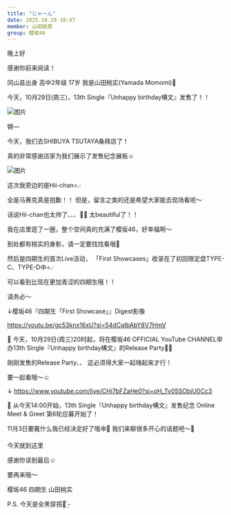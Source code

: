 ```yaml
---
title: "じゃーん"
date: 2025.10.29 18:47
member: 山田桃実
group: 樱坂46
---
```


晚上好



感谢你前来阅读！

冈山县出身 高中2年级 17岁
我是山田桃实(Yamada Momomi)🍑




今天，10月29日(周三)，13th Single『Unhappy birthday構文』发售了！！



![图片](https://sakurazaka46.com/files/14/diary/s46/blog/moblog/202510/mobAc3J5L.jpg)

锵—



今天，我们去SHIBUYA TSUTAYA桑拜店了！

真的非常感谢店家为我们展示了发售纪念展板☺︎



![图片](https://sakurazaka46.com/files/14/diary/s46/blog/moblog/202510/mobrN9tCq.jpg)



这次我旁边的是Hii-chan⟡.·




全是马赛克真是抱歉！！
但是，留言之类的还是希望大家能去现场看呢〜



话说Hii-chan也太帅了、、、😵‍💫
太beautiful了！！




我在店里逛了一圈，整个空间真的充满了樱坂46，好幸福啊〜


到处都有桃实的身影，请一定要找找看哦🍑







然后是四期生的首次Live活动，
「First Showcases」收录在了初回限定盘TYPE-C、TYPE-D中⟡.·


可以看到比现在更加青涩的四期生哦！！

请务必〜


↓樱坂46『四期生「First Showcase」』Digest影像


https://youtu.be/gc53knx16xU?si=54dCqIbAbY8V7HmV







📢
今天，10月29日(周三)20时起，将在樱坂46 OFFICIAL YouTube CHANNEL举办13th Single『Unhappy birthday構文』的Release Party🌸🎉

刚刚发售的Release Party、、
这必须得大家一起嗨起来才行！

要一起看哦〜☺︎

↓
https://www.youtube.com/live/CHi7bFZaHe0?si=oH_Tv05SObjU0Cc3






📢
从今天14:00开始，13th Single『Unhappy birthday構文』发售纪念 Online Meet & Greet
第6轮应募开始了！


11月3日要戴什么我已经决定好了哦🕸🎃
我们来聊很多开心的话题吧〜🌸











今天就到这里


感谢你读到最后☺︎



要再来哦〜

樱坂46 四期生 山田桃实









P.S. 今天是全黑穿搭🖤 ̖́-